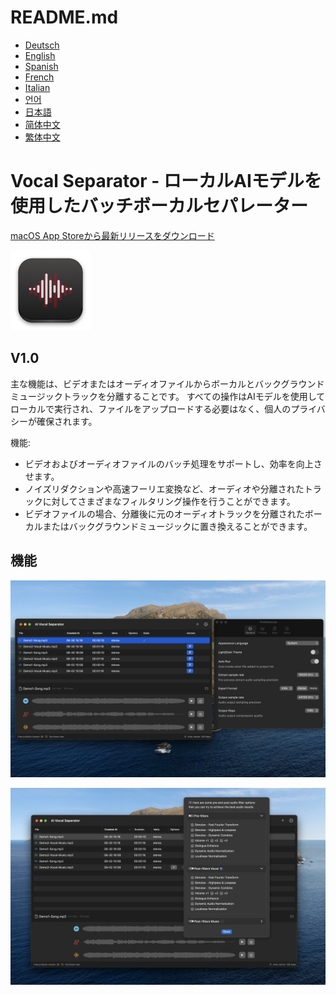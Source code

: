 # README.md
- [Deutsch](README.de.md)
- [English](README.md)
- [Spanish](README.es.md)
- [French](README.fr.md)
- [Italian](README.it.md)
- [언어](README.ko.md)
- [日本語](README.ja.md)
- [简体中文](README.zh_cn.md)
- [繁体中文](README.zh_tw.md)

# Vocal Separator - ローカルAIモデルを使用したバッチボーカルセパレーター

[macOS App Storeから最新リリースをダウンロード](https://apps.apple.com/us/app/id6670239953)

![appicon](images/appicon-128x128.png)

V1.0
---
主な機能は、ビデオまたはオーディオファイルからボーカルとバックグラウンドミュージックトラックを分離することです。
すべての操作はAIモデルを使用してローカルで実行され、ファイルをアップロードする必要はなく、個人のプライバシーが確保されます。

機能:
- ビデオおよびオーディオファイルのバッチ処理をサポートし、効率を向上させます。
- ノイズリダクションや高速フーリエ変換など、オーディオや分離されたトラックに対してさまざまなフィルタリング操作を行うことができます。
- ビデオファイルの場合、分離後に元のオーディオトラックを分離されたボーカルまたはバックグラウンドミュージックに置き換えることができます。

## 機能
![プレビュー](images/preview1.webp)

![プレビュー](images/preview2.webp)